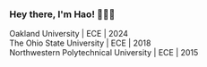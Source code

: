 ### Hey there, I'm Hao! 👋👋👋

Oakland University | ECE | 2024\
The Ohio State University | ECE | 2018\
Northwestern Polytechnical University | ECE | 2015
